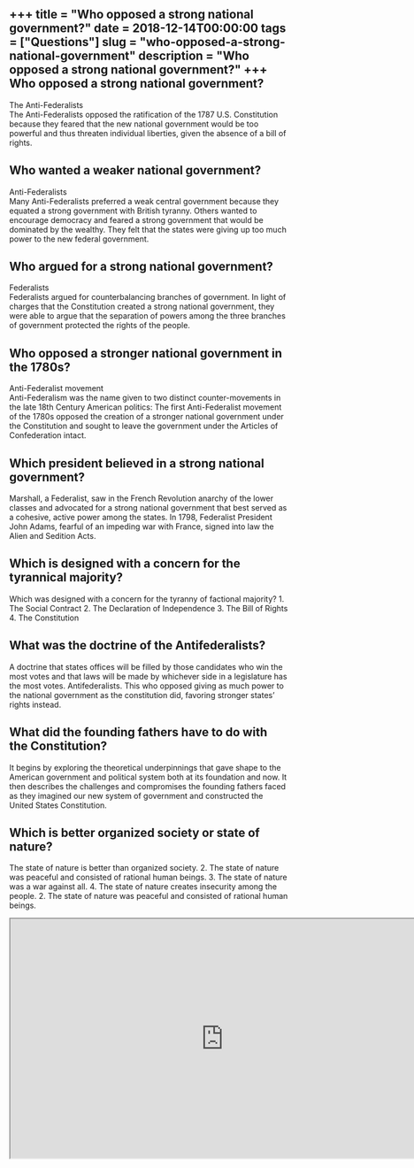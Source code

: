 +++
title = "Who opposed a strong national government?"
date = 2018-12-14T00:00:00
tags = ["Questions"]
slug = "who-opposed-a-strong-national-government"
description = "Who opposed a strong national government?"
+++
Who opposed a strong national government?
-----------------------------------------

The Anti-Federalists  
The Anti-Federalists opposed the ratification of the 1787 U.S. Constitution because they feared that the new national government would be too powerful and thus threaten individual liberties, given the absence of a bill of rights.

Who wanted a weaker national government?
----------------------------------------

Anti-Federalists  
Many Anti-Federalists preferred a weak central government because they equated a strong government with British tyranny. Others wanted to encourage democracy and feared a strong government that would be dominated by the wealthy. They felt that the states were giving up too much power to the new federal government.

Who argued for a strong national government?
--------------------------------------------

Federalists  
Federalists argued for counterbalancing branches of government. In light of charges that the Constitution created a strong national government, they were able to argue that the separation of powers among the three branches of government protected the rights of the people.

Who opposed a stronger national government in the 1780s?
--------------------------------------------------------

Anti-Federalist movement  
Anti-Federalism was the name given to two distinct counter-movements in the late 18th Century American politics: The first Anti-Federalist movement of the 1780s opposed the creation of a stronger national government under the Constitution and sought to leave the government under the Articles of Confederation intact.

Which president believed in a strong national government?
---------------------------------------------------------

Marshall, a Federalist, saw in the French Revolution anarchy of the lower classes and advocated for a strong national government that best served as a cohesive, active power among the states. In 1798, Federalist President John Adams, fearful of an impeding war with France, signed into law the Alien and Sedition Acts.

Which is designed with a concern for the tyrannical majority?
-------------------------------------------------------------

Which was designed with a concern for the tyranny of factional majority? 1. The Social Contract 2. The Declaration of Independence 3. The Bill of Rights 4. The Constitution

What was the doctrine of the Antifederalists?
---------------------------------------------

A doctrine that states offices will be filled by those candidates who win the most votes and that laws will be made by whichever side in a legislature has the most votes. Antifederalists. This who opposed giving as much power to the national government as the constitution did, favoring stronger states’ rights instead.

What did the founding fathers have to do with the Constitution?
---------------------------------------------------------------

It begins by exploring the theoretical underpinnings that gave shape to the American government and political system both at its foundation and now. It then describes the challenges and compromises the founding fathers faced as they imagined our new system of government and constructed the United States Constitution.

Which is better organized society or state of nature?
-----------------------------------------------------

The state of nature is better than organized society. 2. The state of nature was peaceful and consisted of rational human beings. 3. The state of nature was a war against all. 4. The state of nature creates insecurity among the people. 2. The state of nature was peaceful and consisted of rational human beings.

<iframe allow="accelerometer; autoplay; clipboard-write; encrypted-media; gyroscope; picture-in-picture" allowfullscreen="" class="__youtube_prefs__  epyt-is-override  no-lazyload" data-no-lazy="1" data-origheight="433" data-origwidth="770" data-skipgform_ajax_framebjll="" height="433" id="_ytid_44594" loading="lazy" src="https://www.youtube.com/embed/NaYfoGwH33I?enablejsapi=1&autoplay=0&cc_load_policy=0&cc_lang_pref=&iv_load_policy=1&loop=0&modestbranding=0&rel=1&fs=1&playsinline=0&autohide=2&theme=dark&color=red&controls=1&" title="YouTube player" width="770"></iframe>